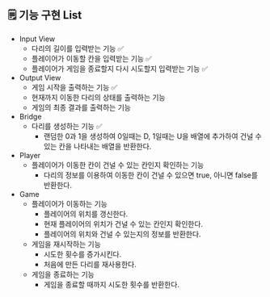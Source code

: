 ## 🗒️ **기능 구현 List**

- Input View
    - 다리의 길이를 입력받는 기능 ✅
    - 플레이어가 이동할 칸을 입력받는 기능 ✅
    - 플레이어가 게임을 종료할지 다시 시도할지 입력받는 기능 ✅
- Output View
    - 게임 시작을 출력하는 기능 ✅
    - 현재까지 이동한 다리의 상태를 출력하는 기능
    - 게임의 최종 결과를 출력하는 기능
- Bridge
    - 다리를 생성하는 기능 ✅
        - 랜덤한 0과 1을 생성하여 0일때는 D, 1일때는 U을 배열에 추가하여 건널 수 있는 칸을 나타내는 배열을 반환한다.
- Player
    - 플레이어가 이동한 칸이 건널  수 있는 칸인지 확인하는 기능
        - 다리의 정보를 이용하여 이동한 칸이 건널 수 있으면 true, 아니면 false를 반환한다.
- Game
    - 플레이어가 이동하는 기능
        - 플레이어의 위치를 갱신한다.
        - 현재 플레이어의 위치가 건널 수 있는 칸인지 확인한다.
        - 플레이어의 위치와 건널 수 있는지의 정보를 반환한다.
    - 게임을 재시작하는 기능
        - 시도한 횟수를 증가시킨다.
        - 처음에 만든 다리를 재사용한다.
    - 게임을 종료하는 기능
        - 게임을 종료할 때까지 시도한 횟수를 반환한다.